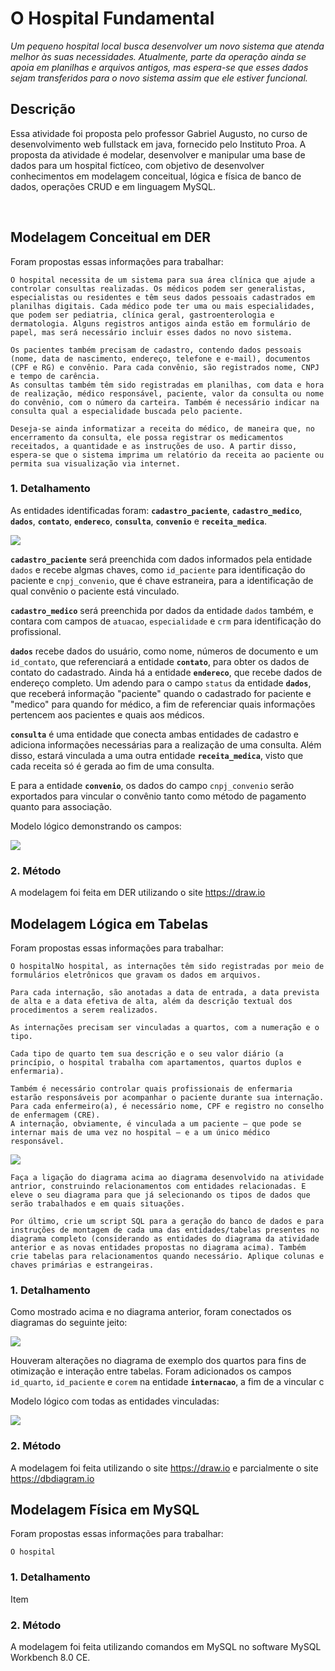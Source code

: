 # O Hospital Fundamental
_Um pequeno hospital local busca desenvolver um novo sistema que atenda melhor às suas necessidades. Atualmente, parte da operação ainda se apoia em planilhas e arquivos antigos, mas espera-se que esses dados sejam transferidos para o novo sistema assim que ele estiver funcional._
##

## Descrição
Essa atividade foi proposta pelo professor Gabriel Augusto, no curso de desenvolvimento web fullstack em java, fornecido pelo Instituto Proa. A proposta da atividade é modelar, desenvolver e manipular uma base de dados para um hospital fictíceo, com objetivo de desenvolver conhecimentos em modelagem conceitual, lógica e física de banco de dados, operações CRUD e em linguagem MySQL.

<br>

## Modelagem Conceitual em DER
Foram propostas essas informações para trabalhar:
```
O hospital necessita de um sistema para sua área clínica que ajude a controlar consultas realizadas. Os médicos podem ser generalistas, especialistas ou residentes e têm seus dados pessoais cadastrados em planilhas digitais. Cada médico pode ter uma ou mais especialidades, que podem ser pediatria, clínica geral, gastroenterologia e dermatologia. Alguns registros antigos ainda estão em formulário de papel, mas será necessário incluir esses dados no novo sistema.

Os pacientes também precisam de cadastro, contendo dados pessoais (nome, data de nascimento, endereço, telefone e e-mail), documentos (CPF e RG) e convênio. Para cada convênio, são registrados nome, CNPJ e tempo de carência.
As consultas também têm sido registradas em planilhas, com data e hora de realização, médico responsável, paciente, valor da consulta ou nome do convênio, com o número da carteira. Também é necessário indicar na consulta qual a especialidade buscada pelo paciente.

Deseja-se ainda informatizar a receita do médico, de maneira que, no encerramento da consulta, ele possa registrar os medicamentos receitados, a quantidade e as instruções de uso. A partir disso, espera-se que o sistema imprima um relatório da receita ao paciente ou permita sua visualização via internet.
```

### 1. Detalhamento
As entidades identificadas foram: **`cadastro_paciente`**, **`cadastro_medico`**, **`dados`**, **`contato`**, **`endereco`**, **`consulta`**, **`convenio`** e **`receita_medica`**.

<img src='./modelagemConceitual_Hospital.png'/>


**`cadastro_paciente`** será preenchida com dados informados pela entidade `dados` e recebe algmas chaves, como `id_paciente` para identificação do paciente e `cnpj_convenio`, que é chave estraneira, para a 
identificação de qual convênio o paciente está vinculado.

**`cadastro_medico`** será preenchida por dados da entidade `dados` também, e contara com campos de `atuacao`, `especialidade` e `crm` para identificação do profissional.

**`dados`** recebe dados do usuário, como nome, números de documento e um `id_contato`, que referenciará a entidade **`contato`**, para obter os dados de contato do cadastrado. Ainda há a entidade **`endereco`**, que recebe dados de endereço completo. Um adendo para o campo `status` da entidade **`dados`**, que receberá informação "paciente" quando o cadastrado for paciente e "medico" para quando for médico, a fim de referenciar quais informações pertencem aos pacientes e quais aos médicos.

**`consulta`** é uma entidade que conecta ambas entidades de cadastro e adiciona informações necessárias para a realização de uma consulta. Além disso, estará vinculada a uma outra entidade **`receita_medica`**, visto que cada receita só é gerada ao fim de uma consulta.

E para a entidade **`convenio`**, os dados do campo `cnpj_convenio` serão exportados para vincular o convênio tanto como método de pagamento quanto para associação.

Modelo lógico demonstrando os campos:

<img src='./modelagemConceitual(extendida)_Hospital.png'/>

### 2. Método
A modelagem foi feita em DER utilizando o site https://draw.io

## Modelagem Lógica em Tabelas
Foram propostas essas informações para trabalhar:
```
O hospitalNo hospital, as internações têm sido registradas por meio de formulários eletrônicos que gravam os dados em arquivos. 

Para cada internação, são anotadas a data de entrada, a data prevista de alta e a data efetiva de alta, além da descrição textual dos procedimentos a serem realizados. 

As internações precisam ser vinculadas a quartos, com a numeração e o tipo. 

Cada tipo de quarto tem sua descrição e o seu valor diário (a princípio, o hospital trabalha com apartamentos, quartos duplos e enfermaria).

Também é necessário controlar quais profissionais de enfermaria estarão responsáveis por acompanhar o paciente durante sua internação. Para cada enfermeiro(a), é necessário nome, CPF e registro no conselho de enfermagem (CRE).
A internação, obviamente, é vinculada a um paciente – que pode se internar mais de uma vez no hospital – e a um único médico responsável.
```

<img src='./diagramaDeExemplo_Hospital.png'/>

```
Faça a ligação do diagrama acima ao diagrama desenvolvido na atividade antrior, construindo relacionamentos com entidades relacionadas. E eleve o seu diagrama para que já selecionando os tipos de dados que serão trabalhados e em quais situações. 

Por último, crie um script SQL para a geração do banco de dados e para instruções de montagem de cada uma das entidades/tabelas presentes no diagrama completo (considerando as entidades do diagrama da atividade anterior e as novas entidades propostas no diagrama acima). Também crie tabelas para relacionamentos quando necessário. Aplique colunas e chaves primárias e estrangeiras.
```

### 1. Detalhamento
Como mostrado acima e no diagrama anterior, foram conectados os diagramas do seguinte jeito:

<img src='./modelagemConceitual(extendida)_Hospital.png'/>

Houveram alterações no diagrama de exemplo dos quartos para fins de otimização e interação entre tabelas.
Foram adicionados os campos `id_quarto`, `id_paciente` e `corem` na entidade **`internacao`**, a fim de a vincular c

Modelo lógico com todas as entidades vinculadas:

<img src='./modelagemConceitual(extendida)_Hospital.png'/>

### 2. Método
A modelagem foi feita utilizando o site https://draw.io e parcialmente o site https://dbdiagram.io

## Modelagem Física em MySQL
Foram propostas essas informações para trabalhar:
```
O hospital 
```

### 1. Detalhamento
Item

### 2. Método
A modelagem foi feita utilizando comandos em MySQL no software MySQL Workbench 8.0 CE.

